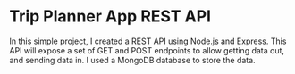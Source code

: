 # Trip Planner App REST API

In this simple project, I created a REST API using Node.js and Express. This API will expose a set of GET and POST endpoints to allow getting data out, and sending data in. I used a MongoDB database to store the data.
